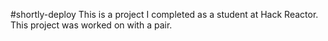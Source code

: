 #shortly-deploy
This is a project I completed as a student at Hack Reactor. This project was worked on with a pair.